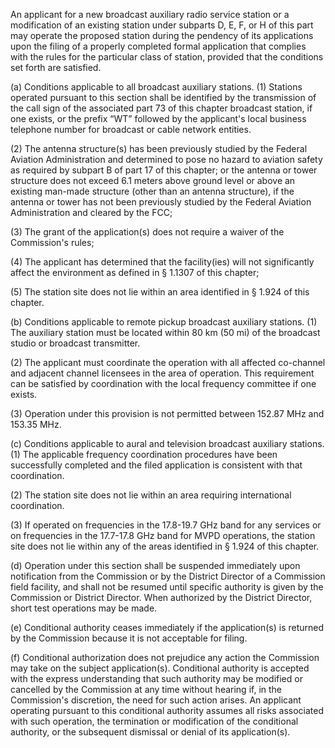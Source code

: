 An applicant for a new broadcast auxiliary radio service station or a modification of an existing station under subparts D, E, F, or H of this part may operate the proposed station during the pendency of its applications upon the filing of a properly completed formal application that complies with the rules for the particular class of station, provided that the conditions set forth are satisfied.

(a) Conditions applicable to all broadcast auxiliary stations. (1) Stations operated pursuant to this section shall be identified by the transmission of the call sign of the associated part 73 of this chapter broadcast station, if one exists, or the prefix “WT” followed by the applicant's local business telephone number for broadcast or cable network entities.

(2) The antenna structure(s) has been previously studied by the Federal Aviation Administration and determined to pose no hazard to aviation safety as required by subpart B of part 17 of this chapter; or the antenna or tower structure does not exceed 6.1 meters above ground level or above an existing man-made structure (other than an antenna structure), if the antenna or tower has not been previously studied by the Federal Aviation Administration and cleared by the FCC;

(3) The grant of the application(s) does not require a waiver of the Commission's rules;

(4) The applicant has determined that the facility(ies) will not significantly affect the environment as defined in § 1.1307 of this chapter;

(5) The station site does not lie within an area identified in § 1.924 of this chapter.
              

(b) Conditions applicable to remote pickup broadcast auxiliary stations. (1) The auxiliary station must be located within 80 km (50 mi) of the broadcast studio or broadcast transmitter.

(2) The applicant must coordinate the operation with all affected co-channel and adjacent channel licensees in the area of operation. This requirement can be satisfied by coordination with the local frequency committee if one exists.

(3) Operation under this provision is not permitted between 152.87 MHz and 153.35 MHz.

(c) Conditions applicable to aural and television broadcast auxiliary stations. (1) The applicable frequency coordination procedures have been successfully completed and the filed application is consistent with that coordination.

(2) The station site does not lie within an area requiring international coordination.

(3) If operated on frequencies in the 17.8-19.7 GHz band for any services or on frequencies in the 17.7-17.8 GHz band for MVPD operations, the station site does not lie within any of the areas identified in § 1.924 of this chapter.

(d) Operation under this section shall be suspended immediately upon notification from the Commission or by the District Director of a Commission field facility, and shall not be resumed until specific authority is given by the Commission or District Director. When authorized by the District Director, short test operations may be made.

(e) Conditional authority ceases immediately if the application(s) is returned by the Commission because it is not acceptable for filing.

(f) Conditional authorization does not prejudice any action the Commission may take on the subject application(s). Conditional authority is accepted with the express understanding that such authority may be modified or cancelled by the Commission at any time without hearing if, in the Commission's discretion, the need for such action arises. An applicant operating pursuant to this conditional authority assumes all risks associated with such operation, the termination or modification of the conditional authority, or the subsequent dismissal or denial of its application(s).

